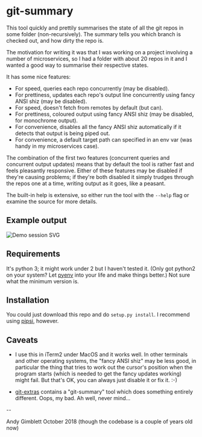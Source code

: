 # git-summary

This tool quickly and prettily summarises the state of all the git repos in some folder (non-recursively).  The summary
tells you which branch is checked out, and how dirty the repo is.

The motivation for writing it was that I was working on a project involving a number of microservices, so I had a folder
with about 20 repos in it and I wanted a good way to summarise their respective states.

It has some nice features:

  - For speed, queries each repo concurrently (may be disabled).
  - For prettiness, updates each repo's output line concurrently using fancy ANSI shiz (may be disabled).
  - For speed, doesn't fetch from remotes by default (but can).
  - For prettiness, coloured output using fancy ANSI shiz (may be disabled, for monochrome output).
  - For convenience, disables all the fancy ANSI shiz automatically if it detects that output is being piped out.
  - For convenience, a default target path can specified in an env var (was handy in my microservices case).

The combination of the first two features (concurrent queries and concurrent output updates) means that by default the
tool is rather fast and feels pleasantly responsive.  Either of these features may be disabled if they're causing
problems; if they're both disabled it simply trudges through the repos one at a time, writing output as it goes, like a
peasant.

The built-in help is extensive, so either run the tool with the `--help` flag or examine the source for more details.

## Example output

![Demo session SVG](https://gimbo.github.io/git-summary/git-summary-demo.svg "Demo Session SVG")

## Requirements

It's python 3; it might work under 2 but I haven't tested it.  (Only got python2 on your system?  Let
[pyenv](https://github.com/pyenv/pyenv) into your life and make things better.)  Not sure what the minimum version is.

## Installation

You could just download this repo and do `setup.py install`.  I recommend using
[pipsi](https://github.com/mitsuhiko/pipsi), however.

## Caveats

  - I use this in iTerm2 under MacOS and it works well. In other terminals and other operating systems, the "fancy
    ANSI shiz" may be less good, in particular the thing that tries to work out the cursor's position when the
    program starts (which is needed to get the fancy updates working) might fail.  But that's OK, you can always
    just disable it or fix it.  :-)

  - [git-extras](https://github.com/tj/git-extras) contains a "git-summary" tool which does something entirely
    different.  Oops, my bad.  Ah well, never mind...

--

Andy Gimblett
October 2018 (though the codebase is a couple of years old now)
